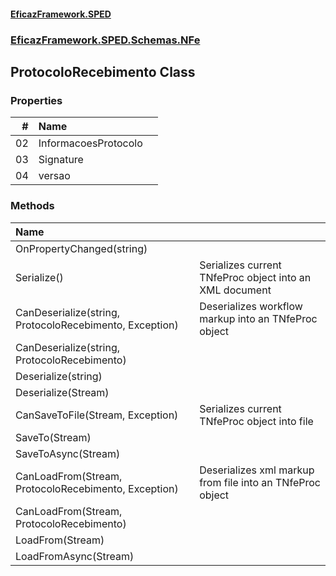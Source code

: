 #### [EficazFramework.SPED](EficazFrameworkSPED.md 'EficazFramework SPED')
### [EficazFramework.SPED.Schemas.NFe](EficazFramework.SPED.Schemas.NFe.md 'EficazFramework.SPED.Schemas.NFe')

## ProtocoloRecebimento Class
### Properties

| # | Name | |
| ---: | :--- | :--- |
| 02 | InformacoesProtocolo |  |
| 03 | Signature |  |
| 04 | versao |  |
### Methods

| Name | |
| :--- | :--- |
| OnPropertyChanged(string) |  |
| Serialize() | Serializes current TNfeProc object into an XML document |
| CanDeserialize(string, ProtocoloRecebimento, Exception) | Deserializes workflow markup into an TNfeProc object |
| CanDeserialize(string, ProtocoloRecebimento) |  |
| Deserialize(string) |  |
| Deserialize(Stream) |  |
| CanSaveToFile(Stream, Exception) | Serializes current TNfeProc object into file |
| SaveTo(Stream) |  |
| SaveToAsync(Stream) |  |
| CanLoadFrom(Stream, ProtocoloRecebimento, Exception) | Deserializes xml markup from file into an TNfeProc object |
| CanLoadFrom(Stream, ProtocoloRecebimento) |  |
| LoadFrom(Stream) |  |
| LoadFromAsync(Stream) |  |
